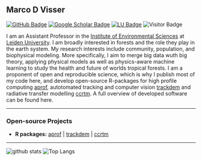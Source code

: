 ## Marco D Visser

[![GitHub Badge](https://img.shields.io/github/followers/marcodvisser?style=social)](https://github.com/MarcoDVisser?tab=followers)
[![Google Scholar Badge](https://img.shields.io/badge/Google-Scholar-lightgrey)](https://scholar.google.com/citations?user=_JjX-6oAAAAJ&hl=en)
[![LU Badge](https://img.shields.io/badge/LU-Faculty-blue)](https://www.universiteitleiden.nl/en/staffmembers/marco-visser#tab-1)
![Visitor Badge](https://visitor-badge.laobi.icu/badge?page_id=marcodvisser.marco.d.visser)

I am an Assistant Professor in the [Institute of Environmental Sciences](https://www.universiteitleiden.nl/en/science/environmental-sciences) at [Leiden University](https://www.universiteitleiden.nl/en). I am broadly interested in forests and the role they play in the earth system. My research interests include community, population, and biophysical modeling. More specifically, I aim to merge big data wuth big theory, applying physical models as well as physics-aware machine learning to study the health and future of worlds tropical forests. I am a proponent of open and reproducible science, which is why I publish most of my code here, and develop open-source R-packages for high profile computing [aprof](https://github.com/MarcoDVisser/aprof), autotomated tracking and computer vision [trackdem](https://github.com/MarcoDVisser/trackdem) and radiative transfer modelling [ccrtm](https://github.com/MarcoDVisser/ccrtm). A full overview of developed software can be found here. 

---

### Open-source Projects

- **R packages:** [aprof](https://github.com/MarcoDVisser/aprof) | [trackdem](https://github.com/MarcoDVisser/trackdem) | [ccrtm](https://github.com/MarcoDVisser/ccrtm)

---

![github stats](https://github-readme-stats.vercel.app/api?username=marcodvisser&show_icons=true)
![Top Langs](https://github-readme-stats.vercel.app/api/top-langs/?username=marcodvisser&langs_count=6&hide=javascript,go,html,css,tex)

<!-- ![Top Langs](https://github-readme-stats.vercel.app/api/top-langs/?username=giswqs&hide_langs_below=10) -->
